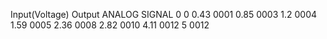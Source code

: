 Input(Voltage)	Output ANALOG SIGNAL
0	0
0.43	0001
0.85	0003
1.2	0004
1.59	0005
2.36	0008
2.82	0010
4.11	0012
5	0012

